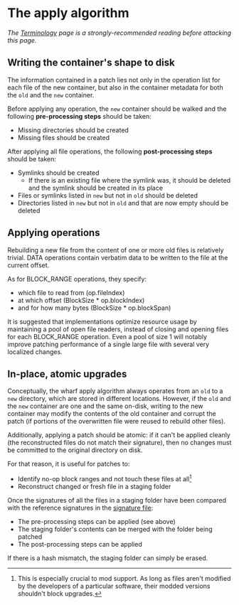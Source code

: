 
# The apply algorithm

*The [Terminology](../terminology.md) page is a strongly-recommended reading before
attacking this page.*

## Writing the container's shape to disk

The information contained in a patch lies not only in the operation list for each file of
the new container, but also in the container metadata for both the `old` and the `new` container.

Before applying any operation, the `new` container should be walked and the
following **pre-processing steps** should be taken:

  * Missing directories should be created
  * Missing files should be created

After applying all file operations, the following **post-processing steps** should be taken:

  * Symlinks should be created
    * If there is an existing file where the symlink was, it should be deleted
    and the symlink should be created in its place
  * Files or symlinks listed in `new` but not in `old` should be deleted
  * Directories listed in `new` but not in `old` and that are now empty
  should be deleted

## Applying operations

Rebuilding a new file from the content of one or more old files is relatively trivial.
DATA operations contain verbatim data to be written to the file at the current offset.

As for BLOCK_RANGE operations, they specify:

  * which file to read from (op.fileIndex)
  * at which offset (BlockSize * op.blockIndex)
  * and for how many bytes (BlockSize * op.blockSpan)

It is suggested that implementations optimize resource usage by maintaining a pool
of open file readers, instead of closing and opening files for each BLOCK_RANGE
operation. Even a pool of size 1 will notably improve patching performance of a single
large file with several very localized changes.

## In-place, atomic upgrades

Conceptually, the wharf apply algorithm always operates from an `old`
to a `new` directory, which are stored in different locations. However,
if the `old` and the `new` container are one and the same on-disk,
writing to the new container may modify the contents of the old container
and corrupt the patch (if portions of the overwritten file were reused
to rebuild other files).

Additionally, applying a patch should be atomic: if it can't be applied
cleanly (the reconstructed files do not match their signature), then
no changes must be committed to the original directory on disk.

For that reason, it is useful for patches to:

  * Identify no-op block ranges and not touch these files at all[^1]
  * Reconstruct changed or fresh file in a staging folder

Once the signatures of all the files in a staging folder have been
compared with the reference signatures in the [signature file](../file-formats/signatures.md):

  * The pre-processing steps can be applied (see above)
  * The staging folder's contents can be merged with the folder being patched
  * The post-processing steps can be applied

If there is a hash mismatch, the staging folder can simply be erased.

[^1]: This is especially crucial to mod support. As long as files aren't modified by the developers of a particular software, their modded versions shouldn't block upgrades.
